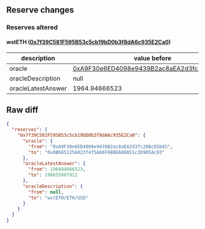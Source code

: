 ## Reserve changes

### Reserves altered

#### wstETH ([0x7f39C581F595B53c5cb19bD0b3f8dA6c935E2Ca0](https://etherscan.io/address/0x7f39C581F595B53c5cb19bD0b3f8dA6c935E2Ca0))

| description | value before | value after |
| --- | --- | --- |
| oracle | [0xA9F30e6ED4098e9439B2ac8aEA2d3fc26BcEbb45](https://etherscan.io/address/0xA9F30e6ED4098e9439B2ac8aEA2d3fc26BcEbb45) | [0x8B6851156023f4f5A66F68BEA80851c3D905Ac93](https://etherscan.io/address/0x8B6851156023f4f5A66F68BEA80851c3D905Ac93) |
| oracleDescription | null | wstETH/ETH/USD |
| oracleLatestAnswer | 1964.94666523 | 1966.55087912 |


## Raw diff

```json
{
  "reserves": {
    "0x7f39C581F595B53c5cb19bD0b3f8dA6c935E2Ca0": {
      "oracle": {
        "from": "0xA9F30e6ED4098e9439B2ac8aEA2d3fc26BcEbb45",
        "to": "0x8B6851156023f4f5A66F68BEA80851c3D905Ac93"
      },
      "oracleLatestAnswer": {
        "from": 196494666523,
        "to": 196655087912
      },
      "oracleDescription": {
        "from": null,
        "to": "wstETH/ETH/USD"
      }
    }
  }
}
```